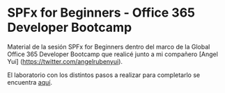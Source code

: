 # SPFx for Beginners - Office 365 Developer Bootcamp

Material de la sesión SPFx for Beginners dentro del marco de la Global Office 365 Developer Bootcamp que realicé junto a mi compañero [Angel Yui] (https://twitter.com/angelrubenyui).

El laboratorio con los distintos pasos a realizar para completarlo se encuentra [aquí](https://github.com/CompartiMOSS/Global-Office-365-Developer-Bootcamp-18/blob/master/SPFx/begin.md).




